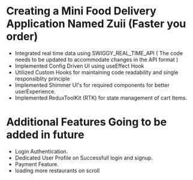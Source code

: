 # Creating a Mini Food Delivery Application Named Zuii (Faster you order)

- Integrated real time data using SWIGGY_REAL_TIME_API ( The code needs to be updated to accommodate changes in the API format )
- Implemented Config Driven UI using useEffect Hook
- Utilized Custom Hooks for maintaining code readability and single responsiblity principle
- Implemented Shimmer UI's for required components for better userExperience.
- Implemented ReduxToolKit (RTK) for state management of cart Items.

# Additional Features Going to be added in future

- Login Authentication.
- Dedicated User Profile on Successfull login and signup.
- Payment Feature.
- loading more restaurants on scroll

